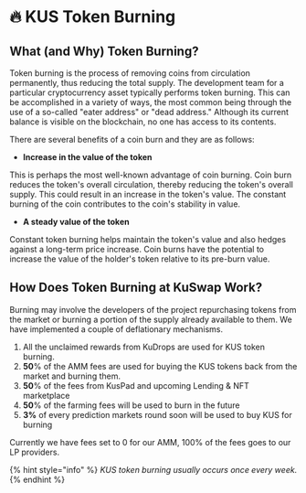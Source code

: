 # 🔥 KUS Token Burning

## **What \(and Why\) Token Burning?** 

Token burning is the process of removing coins from circulation permanently, thus reducing the total supply. The development team for a particular cryptocurrency asset typically performs token burning. This can be accomplished in a variety of ways, the most common being through the use of a so-called "eater address" or "dead address." Although its current balance is visible on the blockchain, no one has access to its contents.

There are several benefits of a coin burn and they are as follows:

* **Increase in the value of the token**

This is perhaps the most well-known advantage of coin burning. Coin burn reduces the token's overall circulation, thereby reducing the token's overall supply. This could result in an increase in the token's value. The constant burning of the coin contributes to the coin's stability in value.

* **A steady value of the token**

Constant token burning helps maintain the token's value and also hedges against a long-term price increase. Coin burns have the potential to increase the value of the holder's token relative to its pre-burn value.

## How Does Token Burning at KuSwap Work?

Burning may involve the developers of the project repurchasing tokens from the market or burning a portion of the supply already available to them. We have implemented a couple of deflationary mechanisms.

1. All the unclaimed rewards from KuDrops are used for KUS token burning. 
2. **50**% of the AMM fees are used for buying the KUS tokens back from the market and burning them.
3. **50**% of the fees from KusPad and upcoming Lending & NFT marketplace 
4. **50**% of the farming fees will be used to burn in the future
5. **3%** of every prediction markets round soon will be used to buy KUS for burning

Currently we have fees set to 0 for our AMM, 100% of the fees goes to our LP providers.

{% hint style="info" %}
_KUS token burning usually occurs once every week._
{% endhint %}

